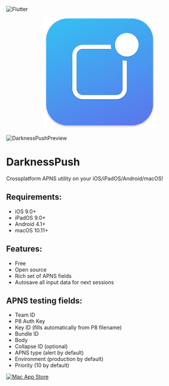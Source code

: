 ![Flutter](https://img.shields.io/badge/Flutter-Dart-DE5C43.svg?style=flat)
<p align="center"><img src="logo.png" /></p>
<img width="1643" alt="DarknessPushPreview" src="https://user-images.githubusercontent.com/100840225/167265075-044d35b9-91df-4886-b7d8-980e70c7543f.png">

# DarknessPush
Crossplatform APNS utility on your iOS/iPadOS/Android/macOS!

## Requirements:
- iOS 9.0+
- iPadOS 9.0+
- Android 4.1+
- macOS 10.11+

## Features:
- Free
- Open source
- Rich set of APNS fields
- Autosave all input data for next sessions

## APNS testing fields:
- Team ID
- P8 Auth Key
- Key ID (fills automatically from P8 filename)
- Bundle ID
- Body
- Collapse ID (optional)
- APNS type (alert by default)
- Environment (production by default)
- Priority (10 by default)

<a href="https://apps.apple.com/app/darknesspush/id1622965653?mt=12"><img width="300" alt="Mac App Store" src="https://user-images.githubusercontent.com/100840225/167472647-b661b445-6718-402c-be1f-4b20556f2d0d.png"></a>

